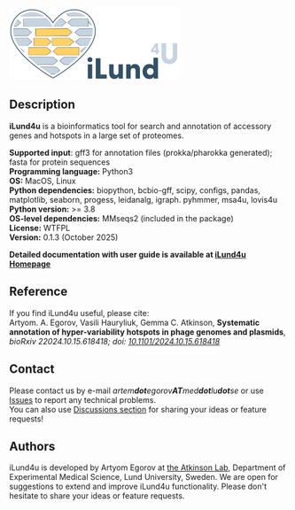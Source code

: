 

<img  src="https://raw.githubusercontent.com/art-egorov/iLund4u/main/docs/img/ilund4u_logo.png?token=GHSAT0AAAAAACNA6ZUMHKXAJEHFEYINLXQ2ZTK4Y3Q" width="310"/>

## Description

**iLund4u** is a bioinformatics tool for search and annotation of accessory genes and hotspots in a large set of proteomes. 

**Supported input**: gff3 for annotation files (prokka/pharokka generated); fasta for protein sequences        
**Programming language:** Python3   
**OS:** MacOS, Linux  
**Python dependencies:** biopython, bcbio-gff, scipy, configs, pandas, matplotlib, seaborn, progess, leidanalg, igraph. pyhmmer, msa4u, lovis4u    
**Python version:** >= 3.8  
**OS-level dependencies:** MMseqs2 (included in the package)  
**License:** WTFPL  
**Version:** 0.1.3 (October 2025)


**Detailed documentation with user guide is available at [iLund4u Homepage](https://art-egorov.github.io/ilund4u/)**


## Reference 

If you find iLund4u useful, please cite:  
Artyom. A. Egorov, Vasili Hauryliuk, Gemma C. Atkinson, **Systematic annotation of hyper-variability hotspots in phage genomes and plasmids**, *bioRxiv 22024.10.15.618418; doi: [10.1101/2024.10.15.618418](https://doi.org/10.1101/2024.10.15.618418)*

## Contact

Please contact us by e-mail _artem**dot**egorov**AT**med**dot**lu**dot**se_ or use [Issues](https://github.com/art-egorov/ilund4u/issues?q=) to report any technical problems.  
You can also use [Discussions section](https://github.com/art-egorov/ilund4u/discussions) for sharing your ideas or feature requests! 

## Authors

iLund4u is developed by Artyom Egorov at [the Atkinson Lab](https://atkinson-lab.com), Department of Experimental Medical Science, Lund University, Sweden. We are open for suggestions to extend and improve iLund4u functionality. Please don't hesitate to share your ideas or feature requests.
